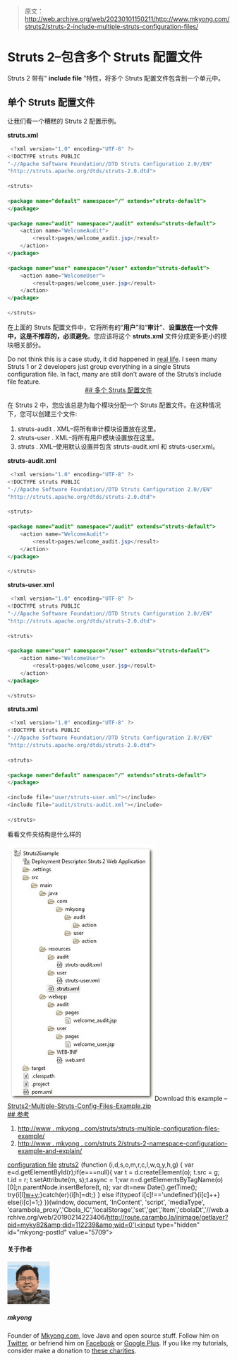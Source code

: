 > 原文：<http://web.archive.org/web/20230101150211/http://www.mkyong.com/struts2/struts-2-include-multiple-struts-configuration-files/>

# Struts 2–包含多个 Struts 配置文件

Struts 2 带有“ **include file** ”特性，将多个 Struts 配置文件包含到一个单元中。

## 单个 Struts 配置文件

让我们看一个糟糕的 Struts 2 配置示例。

**struts.xml**

```java
 <?xml version="1.0" encoding="UTF-8" ?>
<!DOCTYPE struts PUBLIC
"-//Apache Software Foundation//DTD Struts Configuration 2.0//EN"
"http://struts.apache.org/dtds/struts-2.0.dtd">

<struts>

<package name="default" namespace="/" extends="struts-default">
</package>

<package name="audit" namespace="/audit" extends="struts-default">
	<action name="WelcomeAudit">
		<result>pages/welcome_audit.jsp</result>
	</action>
</package>

<package name="user" namespace="/user" extends="struts-default">
	<action name="WelcomeUser">
		<result>pages/welcome_user.jsp</result>
	</action>
</package>

</struts> 
```

在上面的 Struts 配置文件中，它将所有的“**用户**”和“**审计**”、**设置放在一个文件中，这是不推荐的，必须避免**。您应该将这个 **struts.xml** 文件分成更多更小的模块相关部分。

Do not think this is a case study, it did happened in [real life](http://web.archive.org/web/20190214223406/http://www.mkyong.com/struts/struts-multiple-configuration-files-example/). I seen many Struts 1 or 2 developers just group everything in a single Struts configuration file. In fact, many are still don’t aware of the Struts’s include file feature. <ins class="adsbygoogle" style="display:block; text-align:center;" data-ad-format="fluid" data-ad-layout="in-article" data-ad-client="ca-pub-2836379775501347" data-ad-slot="6894224149">## 多个 Struts 配置文件

在 Struts 2 中，您应该总是为每个模块分配一个 Struts 配置文件。在这种情况下，您可以创建三个文件:

1.  struts-audit . XML–将所有审计模块设置放在这里。
2.  struts-user . XML–将所有用户模块设置放在这里。
3.  struts . XML–使用默认设置并包含 struts-audit.xml 和 struts-user.xml。

**struts-audit.xml**

```java
 <?xml version="1.0" encoding="UTF-8" ?>
<!DOCTYPE struts PUBLIC
"-//Apache Software Foundation//DTD Struts Configuration 2.0//EN"
"http://struts.apache.org/dtds/struts-2.0.dtd">

<struts>

<package name="audit" namespace="/audit" extends="struts-default">
	<action name="WelcomeAudit">
		<result>pages/welcome_audit.jsp</result>
	</action>
</package>

</struts> 
```

**struts-user.xml**

```java
 <?xml version="1.0" encoding="UTF-8" ?>
<!DOCTYPE struts PUBLIC
"-//Apache Software Foundation//DTD Struts Configuration 2.0//EN"
"http://struts.apache.org/dtds/struts-2.0.dtd">

<struts>

<package name="user" namespace="/user" extends="struts-default">
	<action name="WelcomeUser">
		<result>pages/welcome_user.jsp</result>
	</action>
</package>

</struts> 
```

**struts.xml**

```java
 <?xml version="1.0" encoding="UTF-8" ?>
<!DOCTYPE struts PUBLIC
"-//Apache Software Foundation//DTD Struts Configuration 2.0//EN"
"http://struts.apache.org/dtds/struts-2.0.dtd">

<struts>

<package name="default" namespace="/" extends="struts-default">
</package>

<include file="user/struts-user.xml"></include>
<include file="audit/struts-audit.xml"></include>

</struts> 
```

看看文件夹结构是什么样的

![Struts 2 multiple config file folder structure](img/680f2c4b0aba7c8f310c3c3b6b1ec5c7.png "struts2-mutiple-config-file")Download this example – [Struts2-Multiple-Struts-Config-Files-Example.zip](http://web.archive.org/web/20190214223406/http://www.mkyong.com/wp-content/uploads/2010/06/Struts2-Mutiple-Struts-Config-Files-Example.zip) <ins class="adsbygoogle" style="display:block" data-ad-client="ca-pub-2836379775501347" data-ad-slot="8821506761" data-ad-format="auto" data-ad-region="mkyongregion">## 参考

1.  [http://www . mkyong . com/struts/struts-multiple-configuration-files-example/](http://web.archive.org/web/20190214223406/http://www.mkyong.com/struts/struts-multiple-configuration-files-example/)
2.  [http://www . mkyong . com/struts 2/struts-2-namespace-configuration-example-and-explain/](http://web.archive.org/web/20190214223406/http://www.mkyong.com/struts2/struts-2-namespace-configuration-example-and-explanation/)

[configuration file](http://web.archive.org/web/20190214223406/http://www.mkyong.com/tag/configuration-file/) [struts2](http://web.archive.org/web/20190214223406/http://www.mkyong.com/tag/struts2/)</ins></ins>![](img/215ea6d068f29bf9c3e45a9c6d997d18.png) (function (i,d,s,o,m,r,c,l,w,q,y,h,g) { var e=d.getElementById(r);if(e===null){ var t = d.createElement(o); t.src = g; t.id = r; t.setAttribute(m, s);t.async = 1;var n=d.getElementsByTagName(o)[0];n.parentNode.insertBefore(t, n); var dt=new Date().getTime(); try{i[l][w+y](h,i[l][q+y](h)+'&amp;'+dt);}catch(er){i[h]=dt;} } else if(typeof i[c]!=='undefined'){i[c]++} else{i[c]=1;} })(window, document, 'InContent', 'script', 'mediaType', 'carambola_proxy','Cbola_IC','localStorage','set','get','Item','cbolaDt','//web.archive.org/web/20190214223406/http://route.carambo.la/inimage/getlayer?pid=myky82&amp;did=112239&amp;wid=0')<input type="hidden" id="mkyong-postId" value="5709">

#### 关于作者

![author image](img/886e9c150fbe8aa8d39dd686818eec1a.png)

##### mkyong

Founder of [Mkyong.com](http://web.archive.org/web/20190214223406/http://mkyong.com/), love Java and open source stuff. Follow him on [Twitter](http://web.archive.org/web/20190214223406/https://twitter.com/mkyong), or befriend him on [Facebook](http://web.archive.org/web/20190214223406/http://www.facebook.com/java.tutorial) or [Google Plus](http://web.archive.org/web/20190214223406/https://plus.google.com/110948163568945735692?rel=author). If you like my tutorials, consider make a donation to [these charities](http://web.archive.org/web/20190214223406/http://www.mkyong.com/blog/donate-to-charity/).